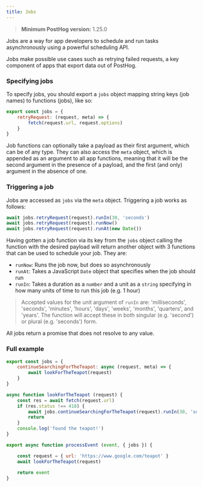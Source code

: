 ```yaml
---
title: Jobs
---
```


> **Minimum PostHog version:** 1.25.0

Jobs are a way for app developers to schedule and run tasks asynchronously using a powerful scheduling API.

Jobs make possible use cases such as retrying failed requests, a key component of apps that export data out of PostHog.

### Specifying jobs

To specify jobs, you should export a `jobs` object mapping string keys (job names) to functions (jobs), like so:

```js
export const jobs = {
    retryRequest: (request, meta) => {
        fetch(request.url, request.options)
    }
}
```

Job functions can optionally take a payload as their first argument, which can be of any type. They can also access the `meta` object, which is appended as an argument to all app functions, meaning that it will be the second argument in the presence of a payload, and the first (and only) argument in the absence of one.

### Triggering a job

Jobs are accessed as `jobs` via the `meta` object. Triggering a job works as follows:

```js
await jobs.retryRequest(request).runIn(30, 'seconds')
await jobs.retryRequest(request).runNow()
await jobs.retryRequest(request).runAt(new Date())
```

Having gotten a job function via its key from the `jobs` object calling the function with the desired payload will return another object with 3 functions that can be used to schedule your job. They are:

- `runNow`: Runs the job now, but does so asynchronously
- `runAt`: Takes a JavaScript `Date` object that specifies when the job should run
- `runIn`: Takes a duration as a `number` and a unit as a `string` specifying in how many units of time to run this job (e.g. 1 hour)

> Accepted values for the unit argument of `runIn` are: 'milliseconds', 'seconds', 'minutes', 'hours', 'days', 'weeks', 'months', 'quarters', and 'years'. The function will accept these in both singular (e.g. 'second') or plural (e.g. 'seconds') form.

All jobs return a promise that does not resolve to any value. 

### Full example

```js
export const jobs = {
    continueSearchingForTheTeapot: async (request, meta) => {
        await lookForTheTeapot(request)
    }
}

async function lookForTheTeapot (request) {
    const res = await fetch(request.url)
    if (res.status !== 418) {
        await jobs.continueSearchingForTheTeapot(request).runIn(30, 'seconds')
        return
    }
    console.log('found the teapot!')
}

export async function processEvent (event, { jobs }) {

    const request = { url: 'https://www.google.com/teapot' }
    await lookForTheTeapot(request)
    
    return event
}
```
